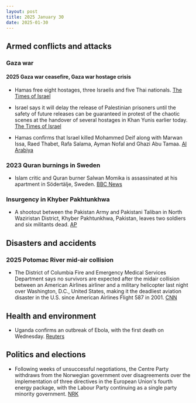 ```yaml
---
layout: post
title: 2025 January 30
date: 2025-01-30
---
```


## Armed conflicts and attacks

### Gaza war

#### 2025 Gaza war ceasefire, Gaza war hostage crisis

- Hamas free eight hostages, three Israelis and five Thai nationals. [The Times of Israel](https://www.timesofisrael.com/hostages-agam-berger-arbel-yehoud-gadi-mozes-5-thai-nationals-freed-from-gaza-after-482-days/)

- Israel says it will delay the release of Palestinian prisoners until the safety of future releases can be guaranteed in protest of the chaotic scenes at the handover of several hostages in Khan Yunis earlier today. [The Times of Israel](https://www.timesofisrael.com/liveblog_entry/israel-says-its-holding-up-release-of-palestinian-prisoners-until-safety-of-future-releases-can-be-guaranteed/)

- Hamas confirms that Israel killed Mohammed Deif along with Marwan Issa, Raed Thabet, Rafa Salama, Ayman Nofal and Ghazi Abu Tamaa. [Al Arabiya](https://www.alarabiya.net/arab-and-world/2025/01/30/%D8%B1%D8%B3%D9%85%D9%8A%D8%A7-%D8%AD%D9%85%D8%A7%D8%B3-%D8%AA%D9%86%D8%B9%D9%89-%D9%85%D8%AD%D9%85%D8%AF-%D8%A7%D9%84%D8%B6%D9%8A%D9%81)

### 2023 Quran burnings in Sweden

- Islam critic and Quran burner Salwan Momika is assassinated at his apartment in Södertälje, Sweden. [BBC News](https://www.bbc.com/news/articles/cpdx2wqpg7zo)

### Insurgency in Khyber Pakhtunkhwa

- A shootout between the Pakistan Army and Pakistani Taliban in North Waziristan District, Khyber Pakhtunkhwa, Pakistan, leaves two soldiers and six militants dead. [AP](https://apnews.com/article/pakistan-security-forces-raid-militant-hideout-b0a2eeaaed66ad249bc48ed50a03405b)

## Disasters and accidents

### 2025 Potomac River mid-air collision

- The District of Columbia Fire and Emergency Medical Services Department says no survivors are expected after the midair collision between an American Airlines airliner and a military helicopter last night over Washington, D.C., United States, making it the deadliest aviation disaster in the U.S. since American Airlines Flight 587 in 2001. [CNN](https://edition.cnn.com/us/live-news/plane-crash-dca-potomac-washington-dc-01-29-25/index.html)

## Health and environment

- Uganda confirms an outbreak of Ebola, with the first death on Wednesday. [Reuters](https://www.reuters.com/business/healthcare-pharmaceuticals/uganda-confirms-outbreak-ebola-capital-kampala-2025-01-30/)

## Politics and elections

- Following weeks of unsuccessful negotiations, the Centre Party withdraws from the Norwegian government over disagreements over the implementation of three directives in the European Union's fourth energy package, with the Labour Party continuing as a single party minority government. [NRK](https://www.nrk.no/norge/avviser-at-han-er-svekket-som-statsminister_-_-her-star-jeg_-jeg-er-ikke-vekk_-1.17239250)